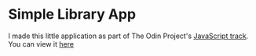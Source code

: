 # Simple Library App

I made this little application as part of The Odin Project's [JavaScript track](https://www.theodinproject.com/courses/javascript/lessons/library). You can view it [here](https://hu-ng.github.io/library-app-odin/#)
